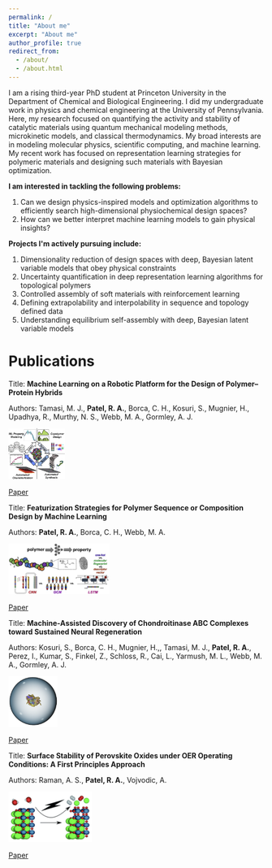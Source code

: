 ```yaml
---
permalink: /
title: "About me"
excerpt: "About me"
author_profile: true
redirect_from: 
  - /about/
  - /about.html
---
```

I am a rising third-year PhD student at Princeton University in the Department of Chemical and Biological Engineering. I did my undergraduate work in physics and chemical engineering at the University of Pennsylvania. Here, my research focused on quantifying the activity and stability of catalytic materials using quantum mechanical modeling methods, microkinetic models, and classical thermodynamics. My broad interests are in modeling molecular physics, scientific computing, and machine learning. My recent work has focused on representation learning strategies for polymeric materials and designing such materials with Bayesian optimization. 

**I am interested in tackling the following problems:**

1. Can we design physics-inspired models and optimization algorithms to efficiently search high-dimensional physiochemical design spaces?
2. How can we better interpret machine learning models to gain physical insights? 

**Projects I'm actively pursuing include:**

1. Dimensionality reduction of design spaces with deep, Bayesian latent variable models that obey physical constraints
2. Uncertainty quantification in deep representation learning algorithms for topological polymers
3. Controlled assembly of soft materials with reinforcement learning
4. Defining extrapolability and interpolability in sequence and topology defined data
5. Understanding equilibrium self-assembly with deep, Bayesian latent variable models 

Publications
======

Title: **Machine Learning on a Robotic Platform for the Design of Polymer–Protein Hybrids**

Authors: Tamasi, M. J., **Patel, R. A.**, Borca, C. H., Kosuri, S., Mugnier, H., Upadhya, R., Murthy, N. S., Webb, M. A., Gormley, A. J.

<img src="/images/3_enzyme.png" height="100">

[Paper](https://onlinelibrary.wiley.com/doi/10.1002/adma.202201809?af=R)


Title: **Featurization Strategies for Polymer Sequence or Composition Design by Machine Learning**

Authors: **Patel, R. A.**, Borca, C. H., Webb, M. A.

<img src="/images/Featurization.png" height="100">

[Paper](https://pubs.rsc.org/en/content/articlelanding/2022/me/d1me00160d)

Title: **Machine‐Assisted Discovery of Chondroitinase ABC Complexes toward Sustained Neural Regeneration**

Authors: Kosuri, S., Borca, C. H., Mugnier, H.,, Tamasi, M. J., **Patel, R. A.**, Perez, I., Kumar, S., Finkel, Z., Schloss, R., Cai, L., Yarmush, M. L., Webb, M. A., Gormley, A. J.

<img src="/images/chabc.png" height="100">

[Paper](https://onlinelibrary.wiley.com/doi/full/10.1002/adhm.202102101)

Title: **Surface Stability of Perovskite Oxides under OER Operating Conditions: A First Principles Approach**

Authors: Raman, A. S., **Patel, R. A.**, Vojvodic, A.

<img src="/images/faraday_discuss.png" height="100">

[Paper](https://pubs.rsc.org/en/content/articlelanding/2021/FD/C9FD00146H)

